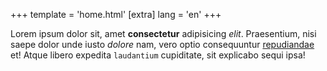 +++
template = 'home.html'
[extra]
lang = 'en'
+++

Lorem ipsum dolor sit, amet **consectetur** adipisicing *elit*. Praesentium, nisi saepe dolor unde iusto _dolore_ nam, vero optio consequuntur [repudiandae](https://example.com) et! Atque libero expedita `laudantium` cupiditate, sit explicabo sequi ipsa!